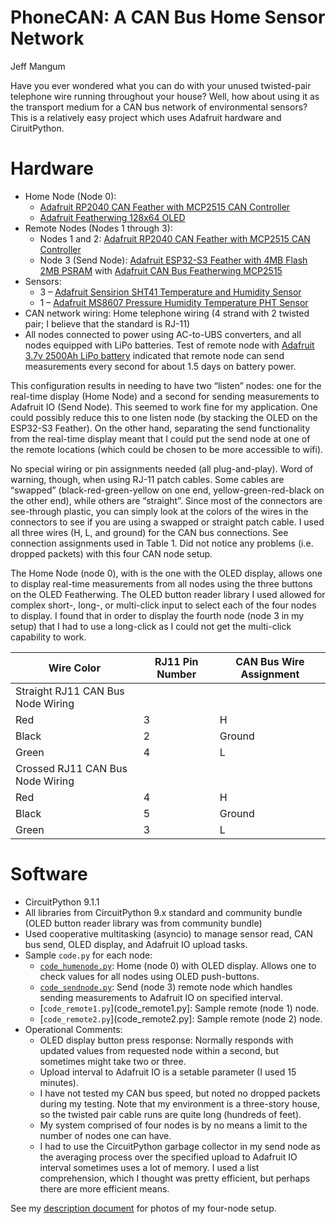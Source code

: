 # PhoneCAN: A CAN Bus Home Sensor Network

Jeff Mangum

Have you ever wondered what you can do with your unused twisted-pair telephone wire running throughout your house?  Well, how about using it as the transport medium for a CAN bus network of environmental sensors?  This is a relatively easy project which uses Adafruit hardware and CiruitPython.

# Hardware
* Home Node (Node 0):
   - [Adafruit RP2040 CAN Feather with MCP2515 CAN Controller](https://www.adafruit.com/product/5724)
   - [Adafruit Featherwing 128x64 OLED](https://www.adafruit.com/product/4650)
* Remote Nodes (Nodes 1 through 3):
   - Nodes 1 and 2: [Adafruit RP2040 CAN Feather with MCP2515 CAN Controller](https://www.adafruit.com/product/5724)
   - Node 3 (Send Node): [Adafruit ESP32-S3 Feather with 4MB Flash 2MB PSRAM](https://www.adafruit.com/product/5477) with [Adafruit CAN Bus Featherwing MCP2515](https://www.adafruit.com/product/5709)
* Sensors:
   - 3 – [Adafruit Sensirion SHT41 Temperature and Humidity Sensor](https://www.adafruit.com/product/5776)
   - 1 – [Adafruit MS8607 Pressure Humidity Temperature PHT Sensor](https://www.adafruit.com/product/4716)
* CAN network wiring: Home telephone wiring (4 strand with 2 twisted pair; I believe that the standard is RJ-11)
* All nodes connected to power using AC-to-UBS converters, and all nodes equipped with LiPo batteries.  Test of remote node with [Adafruit 3.7v 2500Ah LiPo battery](https://www.adafruit.com/product/328) indicated that remote node can send measurements every second for about 1.5 days on battery power.

This configuration results in needing to have two “listen” nodes: one for the real-time display (Home Node) and a second for sending measurements to Adafruit IO (Send Node).  This seemed to work fine for my application.  One could possibly reduce this to one listen node (by stacking the OLED on the ESP32-S3 Feather).  On the other hand, separating the send functionality from the real-time display meant that I could put the send node at one of the remote locations (which could be chosen to be more accessible to wifi).

No special wiring or pin assignments needed (all plug-and-play).  Word of warning, though, when using RJ-11 patch cables.  Some cables are “swapped” (black-red-green-yellow on one end, yellow-green-red-black on the other end), while others are “straight”.  Since most of the connectors are see-through plastic, you can simply look at the colors of the wires in the connectors to see if you are using a swapped or straight patch cable.  I used all three wires (H, L, and ground) for the CAN bus connections.  See connection assignments used in Table 1.  Did not notice any problems (i.e. dropped packets) with this four CAN node setup.

The Home Node (node 0), with is the one with the OLED display, allows one to display real-time measurements from all nodes using the three buttons on the OLED Featherwing.  The OLED button reader library I used allowed for complex short-, long-, or multi-click input to select each of the four nodes to display.  I found that in order to display the fourth node (node 3 in my setup) that I had to use a long-click as I could not get the multi-click capability to work.

| Wire Color	| RJ11 Pin Number	| CAN Bus Wire Assignment |
| --- | --- | --- |
| Straight RJ11 CAN Bus Node Wiring | | |
| Red	| 3	| H |
| Black	| 2	| Ground |
| Green	| 4	| L |
| Crossed RJ11 CAN Bus Node Wiring | | |
| Red	| 4	| H |
| Black	| 5	| Ground |
| Green	| 3	| L |

# Software
* CircuitPython 9.1.1
* All libraries from CircuitPython 9.x standard and community bundle (OLED button reader library was from community bundle)
* Used cooperative multitasking (asyncio) to manage sensor read, CAN bus send, OLED display, and Adafruit IO upload tasks.
* Sample `code.py` for each node:
  - [`code_humenode.py`](code_homenode.py): Home (node 0) with OLED display.  Allows one to check values for all nodes using OLED push-buttons.
  - [`code_sendnode.py`](code_sendnode.py): Send (node 3) remote node which handles sending measurements to Adafruit IO on specified interval.
  - [`code_remote1.py`](code_remote1.py]: Sample remote (node 1) node.
  - [`code_remote2.py`](code_remote2.py]: Sample remote (node 2) node.
* Operational Comments:
  - OLED display button press response: Normally responds with updated values from requested node within a second, but sometimes might take two or three.
  - Upload interval to Adafruit IO is a setable parameter (I used 15 minutes).
  - I have not tested my CAN bus speed, but noted no dropped packets during my testing.  Note that my environment is a three-story house, so the twisted pair cable runs are quite long (hundreds of feet).
  - My system comprised of four nodes is by no means a limit to the number of nodes one can have.
  - I had to use the CircuitPython garbage collector in my send node as the averaging process over the specified upload to Adafruit IO interval sometimes uses a lot of memory.  I used a list comprehension, which I thought was pretty efficient, but perhaps there are more efficient means.

See my [description document](<docs/CAN Bus Home Sensor Network.docx>) for photos of my four-node setup.

